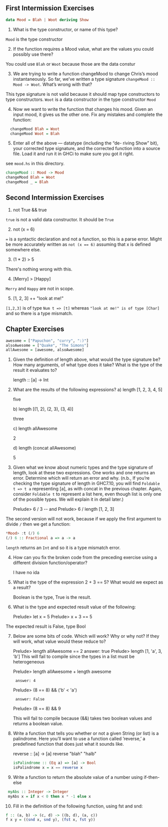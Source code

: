 ## First Intermission Exercises

``` haskell
data Mood = Blah | Woot deriving Show
```

1. What is the type constructor, or name of this type?

 `Mood` is the type constructor

2. If the function requires a Mood value, what are the values you could possibly use there?

 You could use `Blah` or `Woot` because those are the data constur

3. We are trying to write a function changeMood to change Chris’s mood
   instantaneously. So far, we’ve written a type signature
   `changeMood :: Mood -> Woot`. What’s wrong with that?

This type signature is not valid because it should map type constructors to type
constructors. `Woot` is a data constructor in the type constructor `Mood`

4. Now we want to write the function that changes his mood. Given an
   input mood, it gives us the other one. Fix any mistakes and
   complete the function:

``` haskell
  changeMood Blah = Woot
  changeMood Woot = Blah
```

5. Enter all of the above — datatype (including the “de- riving Show”
   bit), your corrected type signature, and the corrected function
   into a source file. Load it and run it in GHCi to make sure you got
   it right.

see `mood.hs` in this directory.

```haskell
changeMood :: Mood -> Mood
changeMood Blah = Woot
changeMood _ = Blah
```

## Second Intermission Exercises

1. not True && true

`true` is not a valid data constructor. It should be `True`

2. not (x = 6)

`=` is a syntactic declaration and not a function, so this is a parse error.
Might be more accurately written as `not (x == 6)` assuming that x is defined
somewhere else.

3. (1 * 2) > 5

There's nothing wrong with this.

4. [Merry] > [Happy]

`Merry` and `Happy` are not in scope.

5. [1, 2, 3] ++ "look at me!"

`[1,2,3]` is of type `Num t => [t]` whereas `"look at me!" is of type [Char]`
and so there is a type mismatch.

## Chapter Exercises

``` haskell
awesome = ["Papuchon", "curry", ":)"]
alsoAwesome = ["Quake", "The Simons"]
allAwesome = [awesome, alsoAwesome]
```

1. Given the definition of length above, what would the type signature
   be? How many arguments, of what type does it take? What is the type
   of the result it evaluates to?

   length :: [a] -> Int

2. What are the results of the following expressions?
   a) length [1, 2, 3, 4, 5]

    five

   b) length [(1, 2), (2, 3), (3, 4)]

   three

   c) length allAwesome

   2

   d) length (concat allAwesome)

   5

3. Given what we know about numeric types and the type signature of
length, look at these two expressions. One works and one returns an
error. Determine which will return an error and why.  (n.b., If you’re
checking the type signature of length in GHC7.10, you will find `Foldable t
=> t a` representing [a], as with concat in the previous chapter. Again,
consider `Foldable t` to represent a list here, even though list is
only one of the possible types. We will explain it in detail later.)

    Prelude> 6 / 3
    -- and
    Prelude> 6 / length [1, 2, 3]

The second version will not work, because if we apply the first argument to
divide `/` then we get a function:

```haskell
*Mood> :t (/) 6
(/) 6 :: Fractional a => a -> a
```

`length` returns an `Int` and so it is a type mismatch error.

4. How can you fix the broken code from the preceding exercise using a
   different division function/operator?

   I have no ida

5. What is the type of the expression 2 + 3 == 5? What would we expect
   as a result?

   Boolean is the type, True is the result.

6. What is the type and expected result value of the following:

    Prelude> let x = 5
    Prelude> x + 3 == 5

The expected result is False, type Bool

7. Below are some bits of code. Which will work? Why or why not? If
   they will work, what value would these reduce to?

    Prelude> length allAwesome == 2
      answer: true
    Prelude> length [1, 'a', 3, 'b']
      This will fail to compile since the types in a list must be heterogeneous

    Prelude> length allAwesome + length awesome

        answer: 4

    Prelude> (8 == 8) && ('b' < 'a')

        answer: False

    Prelude> (8 == 8) && 9

    This will fail to compile because (&&) takes two boolean values and returns a
    boolean value.

8. Write a function that tells you whether or not a given String (or
   list) is a palindrome. Here you’ll want to use a function called
   ’reverse,’ a predefined function that does just what it sounds
   like.

    reverse :: [a] -> [a]
    reverse "blah"
    "halb"

    ```haskell
    isPalindrome :: (Eq a) => [a] -> Bool
    isPalindrome x = x == reverse x
    ```

9. Write a function to return the absolute value of a number using if-then-else

``` haskell
 myAbs :: Integer -> Integer
 myAbs x = if x < 0 then x * -1 else x
```


10. Fill in the definition of the following function, using fst and snd:

``` haskell
f :: (a, b) -> (c, d) -> ((b, d), (a, c))
f x y = ((snd x, snd y), (fst x, fst y))
```
